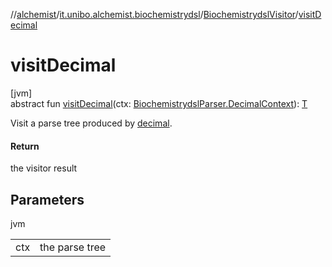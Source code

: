 //[alchemist](../../../index.md)/[it.unibo.alchemist.biochemistrydsl](../index.md)/[BiochemistrydslVisitor](index.md)/[visitDecimal](visit-decimal.md)

# visitDecimal

[jvm]\
abstract fun [visitDecimal](visit-decimal.md)(ctx: [BiochemistrydslParser.DecimalContext](../-biochemistrydsl-parser/-decimal-context/index.md)): [T](../../it.unibo.alchemist.model.implementations.conditions/-neighborhood-present/index.md)

Visit a parse tree produced by [decimal](../-biochemistrydsl-parser/decimal.md).

#### Return

the visitor result

## Parameters

jvm

| | |
|---|---|
| ctx | the parse tree |
